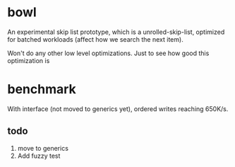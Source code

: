 # bowl

An experimental skip list prototype, which is a unrolled-skip-list, optimized for batched workloads (affect how we search the next item). 

Won't do any other low level optimizations. Just to see how good this optimization is

# benchmark
With interface (not moved to generics yet), ordered writes reaching 650K/s.

## todo

1. move to generics
2. Add fuzzy test
